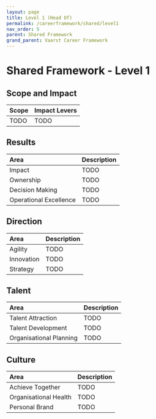 ```yaml
---
layout: page
title: Level 1 (Head Of)
permalink: /careerframework/shared/level1
nav_order: 5
parent: Shared Framework
grand_parent: Vaarst Career Framework
---
```


# Shared Framework - Level 1

## Scope and Impact

| Scope        | Impact Levers     |
|:-------------|:------------------|
| TODO | TODO |

## Results

|Area          | Description       |
|:-------------|:------------------|
| Impact | TODO |
| Ownership | TODO |
| Decision Making | TODO |
| Operational Excellence | TODO |

## Direction

|Area          | Description       |
|:-------------|:------------------|
| Agility | TODO |
| Innovation | TODO |
| Strategy | TODO |

## Talent

|Area          | Description       |
|:-------------|:------------------|
| Talent Attraction | TODO |
| Talent Development | TODO |
| Organisational Planning | TODO |

## Culture 

|Area          | Description       |
|:-------------|:------------------|
| Achieve Together | TODO |
| Organisational Health | TODO |
| Personal Brand | TODO |
